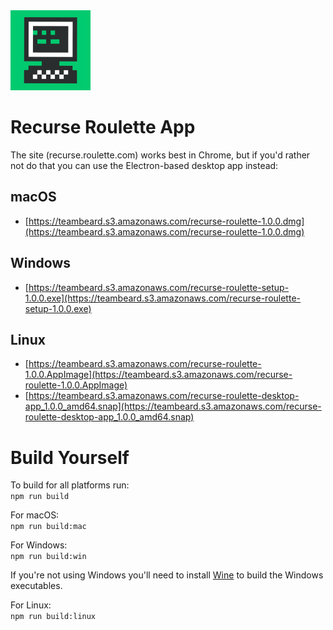 <img src="./icon.png" width=128>


# Recurse Roulette App

The site (recurse.roulette.com) works best in Chrome, but if you'd rather not do that you can use the Electron-based desktop app instead:

## macOS
  - [https://teambeard.s3.amazonaws.com/recurse-roulette-1.0.0.dmg](https://teambeard.s3.amazonaws.com/recurse-roulette-1.0.0.dmg)

## Windows
  - [https://teambeard.s3.amazonaws.com/recurse-roulette-setup-1.0.0.exe](https://teambeard.s3.amazonaws.com/recurse-roulette-setup-1.0.0.exe)
  
## Linux
  - [https://teambeard.s3.amazonaws.com/recurse-roulette-1.0.0.AppImage](https://teambeard.s3.amazonaws.com/recurse-roulette-1.0.0.AppImage)
  - [https://teambeard.s3.amazonaws.com/recurse-roulette-desktop-app_1.0.0_amd64.snap](https://teambeard.s3.amazonaws.com/recurse-roulette-desktop-app_1.0.0_amd64.snap)

# Build Yourself

To build for all platforms run:  
`npm run build`

For macOS:  
`npm run build:mac`

For Windows:  
`npm run build:win`

If you're not using Windows you'll need to install [Wine](https://www.winehq.org/) to build the Windows executables.

For Linux:  
`npm run build:linux`
